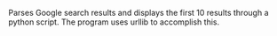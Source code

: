 Parses Google search results and displays the first 10 results through a python script.
The program uses urllib to accomplish this.

